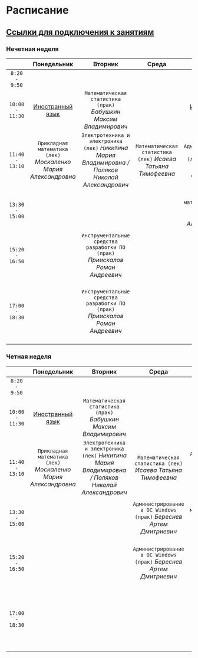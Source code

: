 # Расписание

## [Ссылки для подключения к занятиям](https://fitp.itmo.ru/p/spring-2021/397)

### Нечетная неделя

|  | Понедельник | Вторник | Среда | Четверг | Пятница | Суббота |
| :---: | :---: | :---: | :---: | :---: | :---: | :---: |
| `8:20 - 9:50` |  |  |  |  |  |  |
| `10:00 - 11:30` | [Иностранный язык](https://docs.google.com/spreadsheets/d/19tHq3VLDu7R_Sqzg5Es-NjflYGtYizOQygO5gBQ6oyQ/edit#gid=614487457) | `Математическая статистика (прак)` _Бабушкин Максим Владимирович_ |  | [Иностранный язык](https://docs.google.com/spreadsheets/d/19tHq3VLDu7R_Sqzg5Es-NjflYGtYizOQygO5gBQ6oyQ/edit#gid=614487457) |  |  |
| `11:40 - 13:10` | `Прикладная математика (лек)` _Москаленко Мария Александровна_ | `Электротехника и электроника (лек)` _Никитина Мария Владимировна / Поляков Николай Александрович_ | `Математическая статистика (лек)` _Исаева Татьяна Тимофеевна_ | `Администрирование в ОС Windows (лек)` _Береснев Артем Дмитриевич_ | `Дополнительные главы физики (лек)` _Музыченко Яна Борисовна_ | `Технологии программирования (прак)` _Афанасьев Юрий_ |
| `13:30 - 15:00` |  |  |  | `Прикладная математика (прак)` _Москаленко Мария Александровна_ | `Дополнительные главы физики (прак)` _Шоев Владислав Иванович_ | `Технологии программирования (лек)` _Суховицкий Андрей Александрович_ |
| `15:20 - 16:50` |  | `Инструментальные средства разработки ПО (прак)` _Приискалов Роман Андреевич_ |  |  |  |  |
| `17:00 - 18:30` |  | `Инструментальные средства разработки ПО (прак)` _Приискалов Роман Андреевич_ |  |  | `Электротехника и электроника (прак)` _Никитина Мария Владимировна / Поляков Николай Александрович_ |  |

### Четная неделя

|  | Понедельник | Вторник | Среда | Четверг | Пятница | Суббота |
| :---: | :---: | :---: | :---: | :---: | :---: | :---: |
| `8:20 - 9:50` |  |  |  |  |  |  |
| `10:00 - 11:30` | [Иностранный язык](https://docs.google.com/spreadsheets/d/19tHq3VLDu7R_Sqzg5Es-NjflYGtYizOQygO5gBQ6oyQ/edit#gid=614487457) | `Математическая статистика (прак)` _Бабушкин Максим Владимирович_ |  | [Иностранный язык](https://docs.google.com/spreadsheets/d/19tHq3VLDu7R_Sqzg5Es-NjflYGtYizOQygO5gBQ6oyQ/edit#gid=614487457) |  |  |
| `11:40 - 13:10` | `Прикладная математика (лек)` _Москаленко Мария Александровна_ | `Электротехника и электроника (лек)` _Никитина Мария Владимировна / Поляков Николай Александрович_ | `Математическая статистика (лек)` _Исаева Татьяна Тимофеевна_ | `Администрирование в ОС Windows (лек)` _Береснев Артем Дмитриевич_ | `Дополнительные главы физики (лек)` _Музыченко Яна Борисовна_ | `Технологии программирования (прак)` _Афанасьев Юрий_ |
| `13:30 - 15:00` |  |  | `Администрирование в ОС Windows (прак)` _Береснев Артем Дмитриевич_ | `Прикладная математика (прак)` _Москаленко Мария Александровна_ | `Дополнительные главы физики (прак)` _Шоев Владислав Иванович_ | `Технологии программирования (лек)` _Суховицкий Андрей Александрович_ |
| `15:20 - 16:50` |  |  | `Администрирование в ОС Windows (прак)` _Береснев Артем Дмитриевич_ | `Инструментальные средства разработки ПО (лек)` _Приискалов Роман Андреевич_ |  |  |
| `17:00 - 18:30` |  |  |  |  | `Электротехника и электроника (прак)` _Никитина Мария Владимировна / Поляков Николай Александрович_ |  |

